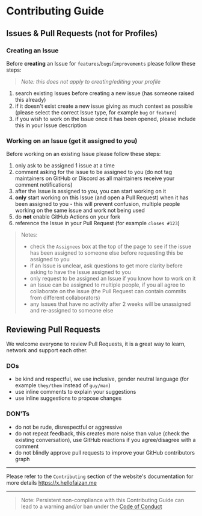 # Contributing Guide

## Issues & Pull Requests (not for Profiles)

### Creating an Issue

Before **creating** an Issue for `features`/`bugs`/`improvements` please follow these steps:

> _Note: this does not apply to creating/editing your profile_

1. search existing Issues before creating a new issue (has someone raised this already)
1. if it doesn't exist create a new issue giving as much context as possible (please select the correct Issue type, for example `bug` or `feature`)
1. if you wish to work on the Issue once it has been opened, please include this in your Issue description

### Working on an Issue (get it assigned to you)

Before working on an existing Issue please follow these steps:

1. only ask to be assigned 1 issue at a time
1. comment asking for the issue to be assigned to you (do not tag maintainers on GitHub or Discord as all maintainers receive your comment notifications)
1. after the Issue is assigned to you, you can start working on it
1. **only** start working on this Issue (and open a Pull Request) when it has been assigned to you - this will prevent confusion, multiple people working on the same issue and work not being used
1. do **not** enable GitHub Actions on your fork
1. reference the Issue in your Pull Request (for example `closes #123`)

> Notes:
>
> - check the `Assignees` box at the top of the page to see if the issue has been assigned to someone else before requesting this be assigned to you
> - if an Issue is unclear, ask questions to get more clarity before asking to have the Issue assigned to you
> - only request to be assigned an Issue if you know how to work on it
> - an Issue can be assigned to multiple people, if you all agree to collaborate on the issue (the Pull Request can contain commits from different collaborators)
> - any Issues that have no activity after 2 weeks will be unassigned and re-assigned to someone else

## Reviewing Pull Requests

We welcome everyone to review Pull Requests, it is a great way to learn, network and support each other.

### DOs

- be kind and respectful, we use inclusive, gender neutral language (for example `they/them` instead of `guy/man`)
- use inline comments to explain your suggestions
- use inline suggestions to propose changes

### DON'Ts

- do not be rude, disrespectful or aggressive
- do not repeat feedback, this creates more noise than value (check the existing conversation), use GitHub reactions if you agree/disagree with a comment
- do not blindly approve pull requests to improve your GitHub contributors graph

---

Please refer to the `Contributing` section of the website's documentation for more details https://x.hellofaizan.me

---

> Note: Persistent non-compliance with this Contributing Guide can lead to a warning and/or ban under the [Code of Conduct](https://github.com/EddieHubCommunity/BioDrop/blob/main/CODE_OF_CONDUCT.md)
